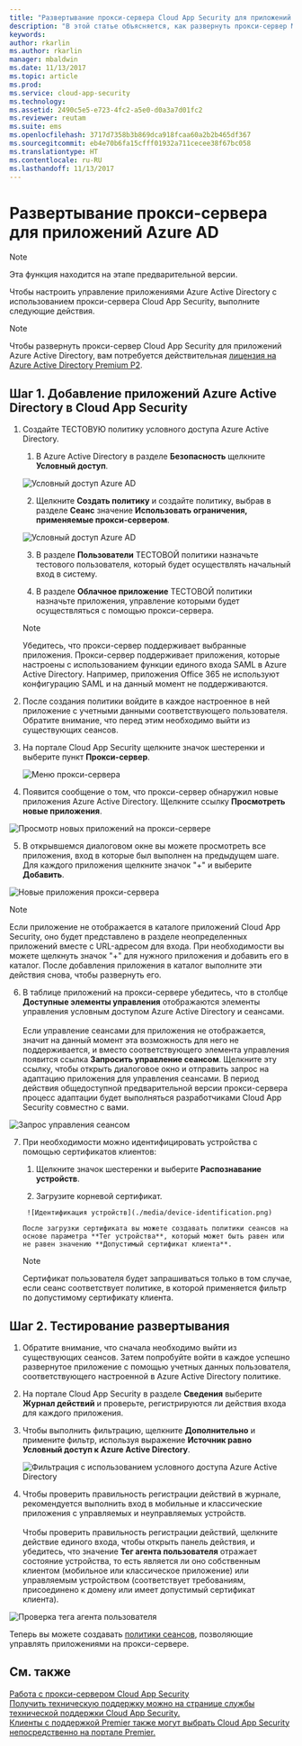 ```yaml
---
title: "Развертывание прокси-сервера Cloud App Security для приложений Azure AD | Документы Майкрософт"
description: "В этой статье объясняется, как развернуть прокси-сервер Microsoft Cloud App Security для приложений Azure AD."
keywords: 
author: rkarlin
ms.author: rkarlin
manager: mbaldwin
ms.date: 11/13/2017
ms.topic: article
ms.prod: 
ms.service: cloud-app-security
ms.technology: 
ms.assetid: 2490c5e5-e723-4fc2-a5e0-d0a3a7d01fc2
ms.reviewer: reutam
ms.suite: ems
ms.openlocfilehash: 3717d7358b3b869dca918fcaa60a2b2b465df367
ms.sourcegitcommit: eb4e70b6fa15cfff01932a711cecee38f67bc058
ms.translationtype: HT
ms.contentlocale: ru-RU
ms.lasthandoff: 11/13/2017
---
```

# <a name="deploy-proxy-for-azure-ad-apps"></a>Развертывание прокси-сервера для приложений Azure AD

> [!NOTE]
> Эта функция находится на этапе предварительной версии.

Чтобы настроить управление приложениями Azure Active Directory с использованием прокси-сервера Cloud App Security, выполните следующие действия.

> [!NOTE]
> Чтобы развернуть прокси-сервер Cloud App Security для приложений Azure Active Directory, вам потребуется действительная [лицензия на Azure Active Directory Premium P2](https://docs.microsoft.com/azure/active-directory/license-users-groups).

## <a name="step-1-add-azure-ad-apps-in-cloud-app-security"></a>Шаг 1. Добавление приложений Azure Active Directory в Cloud App Security  

1. Создайте ТЕСТОВУЮ политику условного доступа Azure Active Directory.

    1. В Azure Active Directory в разделе **Безопасность** щелкните **Условный доступ**.

     ![Условный доступ Azure AD](./media/aad-conditional-access.png)

    2. Щелкните **Создать политику** и создайте политику, выбрав в разделе **Сеанс** значение **Использовать ограничения, применяемые прокси-сервером**.

     ![Условный доступ Azure AD](./media/proxy-deploy-restrictions-aad.png)

    3. В разделе **Пользователи** ТЕСТОВОЙ политики назначьте тестового пользователя, который будет осуществлять начальный вход в систему.
    
    4. В разделе **Облачное приложение** ТЕСТОВОЙ политики назначьте приложения, управление которыми будет осуществляться с помощью прокси-сервера. 

     > [!NOTE]
     >Убедитесь, что прокси-сервер поддерживает выбранные приложения. Прокси-сервер поддерживает приложения, которые настроены с использованием функции единого входа SAML в Azure Active Directory. Например, приложения Office 365 не используют конфигурацию SAML и на данный момент не поддерживаются.


2.  После создания политики войдите в каждое настроенное в ней приложение с учетными данными соответствующего пользователя. Обратите внимание, что перед этим необходимо выйти из существующих сеансов.

3.  На портале Cloud App Security щелкните значок шестеренки и выберите пункт **Прокси-сервер**. 
    
      ![Меню прокси-сервера](./media/proxy-menu.png)

4.  Появится сообщение о том, что прокси-сервер обнаружил новые приложения Azure Active Directory. Щелкните ссылку **Просмотреть новые приложения**.

 ![Просмотр новых приложений на прокси-сервере](./media/proxy-view-new-apps.png)

5.  В открывшемся диалоговом окне вы можете просмотреть все приложения, вход в которые был выполнен на предыдущем шаге. Для каждого приложения щелкните значок "+" и выберите **Добавить**.

 ![Новые приложения прокси-сервера](./media/proxy-new-app.png)

 > [!NOTE]
 > Если приложение не отображается в каталоге приложений Cloud App Security, оно будет представлено в разделе неопределенных приложений вместе с URL-адресом для входа. При необходимости вы можете щелкнуть значок "+" для нужного приложения и добавить его в каталог. После добавления приложения в каталог выполните эти действия снова, чтобы развернуть его. 

6.  В таблице приложений на прокси-сервере убедитесь, что в столбце **Доступные элементы управления** отображаются элементы управления условным доступом Azure Active Directory и сеансами. <br></br>Если управление сеансами для приложения не отображается, значит на данный момент эта возможность для него не поддерживается, и вместо соответствующего элемента управления появится ссылка **Запросить управление сеансом**. Щелкните эту ссылку, чтобы открыть диалоговое окно и отправить запрос на адаптацию приложения для управления сеансами. В период действия общедоступной предварительной версии прокси-сервера процесс адаптации будет выполняться разработчиками Cloud App Security совместно с вами.
  
 ![Запрос управления сеансом](./media/request-session-control.png)

7. При необходимости можно идентифицировать устройства с помощью сертификатов клиентов:

      1. Щелкните значок шестеренки и выберите **Распознавание устройств**.

      2. Загрузите корневой сертификат.

        ![Идентификация устройств](./media/device-identification.png)
 
       После загрузки сертификата вы можете создавать политики сеансов на основе параметра **Тег устройства**, который может быть равен или не равен значению **Допустимый сертификат клиента**.
 
      > [!NOTE]
      >Сертификат пользователя будет запрашиваться только в том случае, если сеанс соответствует политике, в которой применяется фильтр по допустимому сертификату клиента. 

## <a name="step-2-test-the-deployment"></a>Шаг 2. Тестирование развертывания

1. Обратите внимание, что сначала необходимо выйти из существующих сеансов. Затем попробуйте войти в каждое успешно развернутое приложение с помощью учетных данных пользователя, соответствующего настроенной в Azure Active Directory политике. 

2.  На портале Cloud App Security в разделе **Сведения** выберите **Журнал действий** и проверьте, регистрируются ли действия входа для каждого приложения.

3.  Чтобы выполнить фильтрацию, щелкните **Дополнительно** и примените фильтр, используя выражение **Источник равно Условный доступ к Azure Active Directory**.

     ![Фильтрация с использованием условного доступа Azure Active Directory](./media/sso-logon.png)

3. Чтобы проверить правильность регистрации действий в журнале, рекомендуется выполнить вход в мобильные и классические приложения с управляемых и неуправляемых устройств.<br></br>
Чтобы проверить правильность регистрации действий, щелкните действие единого входа, чтобы открыть панель действия, и убедитесь, что значение **Тег агента пользователя** отражает состояние устройства, то есть является ли оно собственным клиентом (мобильное или классическое приложение) или управляемым устройством (соответствует требованиям, присоединено к домену или имеет допустимый сертификат клиента).
 
 ![Проверка тега агента пользователя](./media/domain-joined.png)


Теперь вы можете создавать [политики сеансов](session-policy-aad.md), позволяющие управлять приложениями на прокси-сервере.



## <a name="see-also"></a>См. также  
[Работа с прокси-сервером Cloud App Security](proxy-intro-aad.md)   
[Получить техническую поддержку можно на странице службы технической поддержки Cloud App Security.](http://support.microsoft.com/oas/default.aspx?prid=16031)   
[Клиенты с поддержкой Premier также могут выбрать Cloud App Security непосредственно на портале Premier.](https://premier.microsoft.com/)  
  
